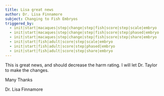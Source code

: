 ```yaml
---
title: Lisa great news
author: Dr. Lisa Finnamore
subject: Changing to Fish Embryos
triggered_by:
  - init|start|macaques|step|change|step|fish|score|step|scale|embryo
  - init|start|macaques|step|change|step|fish|score|step|phased|embryo
  - init|start|macaques|step|change|step|fish|score|step|share|embryo
  - init|start|fish|adult|score|step|scale|embryo
  - init|start|fish|adult|score|step|phased|embryo
  - init|start|fish|adult|score|step|share|embryo
---
```


This is great news, and should decrease the harm rating. I will let Dr. Taylor to make the changes.

Many Thanks

Dr. Lisa Finnamore
